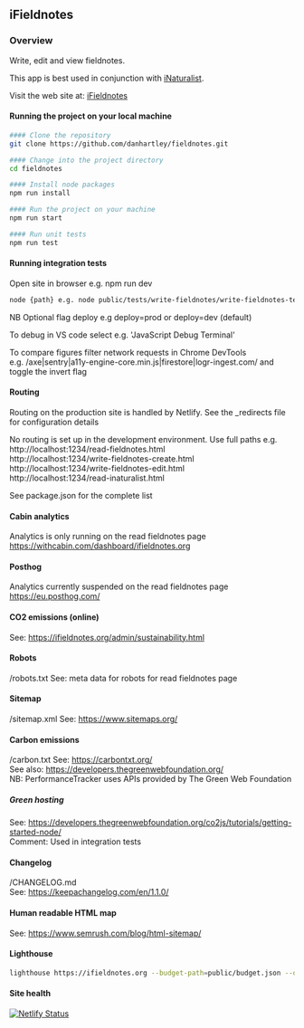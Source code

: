 ## iFieldnotes

### Overview
Write, edit and view fieldnotes. 

This app is best used in conjunction with [iNaturalist](https://www.inaturalist.org/).

Visit the web site at: [iFieldnotes](https://www.ifieldnotes.org/)

#### Running the project on your local machine

```bash
#### Clone the repository
git clone https://github.com/danhartley/fieldnotes.git

#### Change into the project directory
cd fieldnotes

#### Install node packages
npm run install

#### Run the project on your machine
npm run start

#### Run unit tests
npm run test

````

#### Running integration tests

Open site in browser e.g. npm run dev

```bash
node {path} e.g. node public/tests/write-fieldnotes/write-fieldnotes-tests.js
````

NB Optional flag deploy e.g deploy=prod or deploy=dev (default)

To debug in VS code select e.g. 'JavaScript Debug Terminal'

To compare figures filter network requests in Chrome DevTools  
e.g. /axe|sentry|a11y-engine-core.min.js|firestore|logr-ingest.com/ and toggle the invert flag

#### Routing
Routing on the production site is handled by Netlify.
See the _redirects file for configuration details

No routing is set up in the development environment. Use full paths e.g.  
http://localhost:1234/read-fieldnotes.html  
http://localhost:1234/write-fieldnotes-create.html  
http://localhost:1234/write-fieldnotes-edit.html  
http://localhost:1234/read-inaturalist.html  
  
See package.json for the complete list  

#### Cabin analytics
Analytics is only running on the read fieldnotes page
https://withcabin.com/dashboard/ifieldnotes.org

#### Posthog
Analytics currently suspended on the read fieldnotes page
https://eu.posthog.com/

#### CO2 emissions (online)
See: https://ifieldnotes.org/admin/sustainability.html

#### Robots
/robots.txt
See: meta data for robots for read fieldnotes page

#### Sitemap
/sitemap.xml
See: https://www.sitemaps.org/

#### Carbon emissions
/carbon.txt
See: https://carbontxt.org/  
See also: https://developers.thegreenwebfoundation.org/  
NB: PerformanceTracker uses APIs provided by The Green Web Foundation  

##### Green hosting
See: https://developers.thegreenwebfoundation.org/co2js/tutorials/getting-started-node/  
Comment: Used in integration tests

#### Changelog
/CHANGELOG.md  
See: https://keepachangelog.com/en/1.1.0/

#### Human readable HTML map
See: https://www.semrush.com/blog/html-sitemap/

#### Lighthouse
```bash
lighthouse https://ifieldnotes.org --budget-path=public/budget.json --output-path=./lighthouse/lighthouse-results.html 
````

#### Site health

[![Netlify Status](https://api.netlify.com/api/v1/badges/9c06d7f9-7099-4196-b685-81166934bfe0/deploy-status)](https://app.netlify.com/sites/keen-crepe-cdae84/deploys)